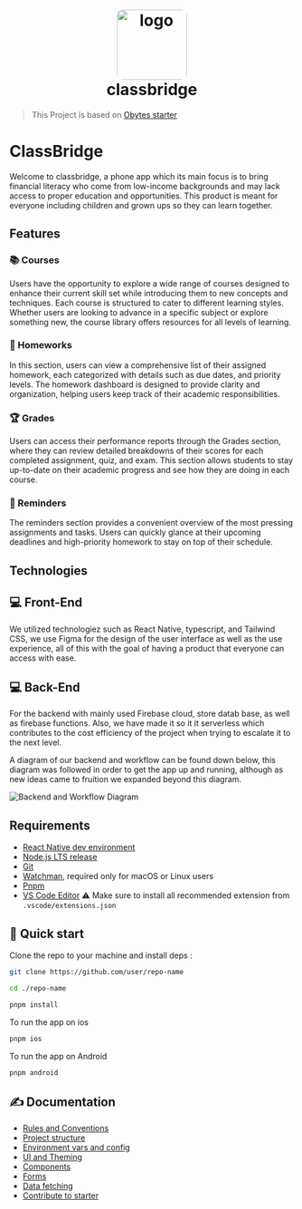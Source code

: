 <h1 align="center">
  <img alt="logo" src="https://imgur.com/swVSP2G.png" width="124px" style="border-radius:10px"/><br/>
classbridge </h1>

> This Project is based on [Obytes starter](https://starter.obytes.com)

# ClassBridge
Welcome to classbridge, a phone app which its main focus is to bring financial literacy who come from low-income backgrounds and may lack access to proper education and opportunities. This product is meant for everyone including children and grown ups so they can learn together.

## Features

### :books: Courses
Users have the opportunity to explore a wide range of courses designed to enhance their current skill set while introducing them to new concepts and techniques. Each course is structured to cater to different learning styles. Whether users are looking to advance in a specific subject or explore something new, the course library offers resources for all levels of learning.

### :school_satchel: Homeworks
In this section, users can view a comprehensive list of their assigned homework, each categorized with details such as due dates, and priority levels. The homework dashboard is designed to provide clarity and organization, helping users keep track of their academic responsibilities.

### :trophy: Grades
Users can access their performance reports through the Grades section, where they can review detailed breakdowns of their scores for each completed assignment, quiz, and exam. This section allows students to stay up-to-date on their academic progress and see how they are doing in each course. 

### :bell: Reminders
The reminders section provides a convenient overview of the most pressing assignments and tasks. Users can quickly glance at their upcoming deadlines and high-priority homework to stay on top of their schedule. 

## Technologies

## :computer: Front-End
We utilized technologiez such as React Native, typescript, and Tailwind CSS, we use Figma for the design of the user interface as well as the use experience, all of this with the goal of having a product that everyone can access with ease.

## :computer: Back-End
For the backend with mainly used Firebase cloud, store datab base, as well as firebase functions. Also, we have made it so it it serverless which contributes to the cost efficiency of the project when trying to escalate it to the next level.

A diagram of our backend and workflow can be found down below, this diagram was followed in order to get the app up and running, although as new ideas came to fruition we expanded beyond this diagram.

![Backend and Workflow Diagram](https://i.imgur.com/OtEpaF9.png)


## Requirements

- [React Native dev environment ](https://reactnative.dev/docs/environment-setup)
- [Node.js LTS release](https://nodejs.org/en/)
- [Git](https://git-scm.com/)
- [Watchman](https://facebook.github.io/watchman/docs/install#buildinstall), required only for macOS or Linux users
- [Pnpm](https://pnpm.io/installation)
- [VS Code Editor](https://code.visualstudio.com/download) ⚠️ Make sure to install all recommended extension from `.vscode/extensions.json`

## 👋 Quick start

Clone the repo to your machine and install deps :

```sh
git clone https://github.com/user/repo-name

cd ./repo-name

pnpm install
```

To run the app on ios

```sh
pnpm ios
```

To run the app on Android

```sh
pnpm android
```

## ✍️ Documentation

- [Rules and Conventions](https://starter.obytes.com/getting-started/rules-and-conventions/)
- [Project structure](https://starter.obytes.com/getting-started/project-structure)
- [Environment vars and config](https://starter.obytes.com/getting-started/environment-vars-config)
- [UI and Theming](https://starter.obytes.com/ui-and-theme/ui-theming)
- [Components](https://starter.obytes.com/ui-and-theme/components)
- [Forms](https://starter.obytes.com/ui-and-theme/Forms)
- [Data fetching](https://starter.obytes.com/guides/data-fetching)
- [Contribute to starter](https://starter.obytes.com/how-to-contribute/)
